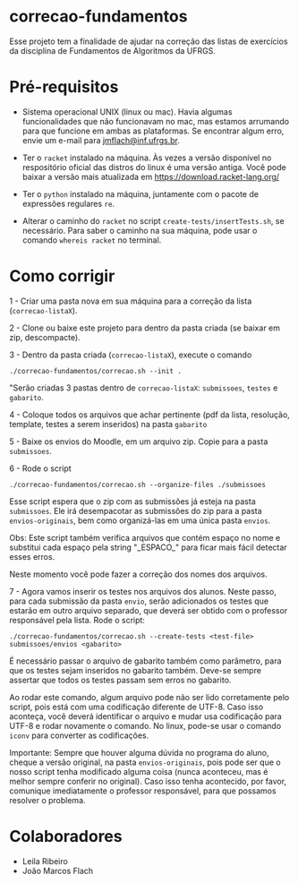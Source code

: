 # correcao-fundamentos

Esse projeto tem a finalidade de ajudar na correção das listas de exercícios da disciplina de Fundamentos de Algoritmos da UFRGS.

# Pré-requisitos

* Sistema operacional UNIX (linux ou mac). Havia algumas funcionalidades que não funcionavam no mac, mas estamos arrumando para que funcione em ambas as plataformas. Se encontrar algum erro, envie um e-mail para jmflach@inf.ufrgs.br.

* Ter o `racket` instalado na máquina. Às vezes a versão disponível no respositório oficial das distros do linux é uma versão antiga. Você pode baixar a versão mais atualizada em https://download.racket-lang.org/

* Ter o `python` instalado na máquina, juntamente com o pacote de expressões regulares `re`.

* Alterar o caminho do `racket` no script `create-tests/insertTests.sh`, se necessário. Para saber o caminho na sua máquina, pode usar o comando `whereis racket` no terminal.

<!---# Uso



Existem 3 pastas:

## create-tests

Scripts utilizados para inserir os testes nos arquivos baixados do Moodle.


## run

Scripts utilizados para rodar os programas diretamente no terminal. Use somente se souber o que está fazendo.


## deprecated

Scripts antigos guardados para referência.--->

# Como corrigir

1 - Criar uma pasta nova em sua máquina para a correção da lista (`correcao-listaX`).

2 - Clone ou baixe este projeto para dentro da pasta criada (se baixar em zip, descompacte).

3 - Dentro da pasta criada (`correcao-listaX`), execute o comando

```
./correcao-fundamentos/correcao.sh --init .
```

"Serão criadas 3 pastas dentro de `correcao-listaX`: `submissoes`, `testes` e `gabarito`.

4 - Coloque todos os arquivos que achar pertinente (pdf da lista, resolução, template, testes a serem inseridos) na pasta `gabarito`

5 - Baixe os envios do Moodle, em um arquivo zip. Copie para a pasta `submissoes`.

6 - Rode o script

```
./correcao-fundamentos/correcao.sh --organize-files ./submissoes
```

Esse script espera que o zip com as submissões já esteja na pasta `submissoes`. Ele irá desempacotar as submissões do zip para a pasta `envios-originais`, bem como organizá-las em uma única pasta `envios`.

<!---Obs.: o script que faz a organização dos arquivos (correcao-fundamentos/organize-files/organize-files.sh) chama outro script (correcao-fundamentos/organize-files/fix-files.sh) que arruma alguns arquivos que eventualmente podem ter problemas, como: arquivo sem extensão, arquivo que outros scripts não conseguem ler (formatação diferente de UTF-8), etc. Porém essa tarefa é manual e, para cada arquivo que apresentar problema, deve-se adicionar neste script comandos para resolver.--->

Obs: Este script também verifica arquivos que contém espaço no nome e substitui cada espaço pela string "\_ESPACO\_" para ficar mais fácil detectar esses erros.

Neste momento você pode fazer a correção dos nomes dos arquivos.

7 - Agora vamos inserir os testes nos arquivos dos alunos. Neste passo, para cada submissão da pasta `envio`, serão adicionados os testes que estarão em outro arquivo separado, que deverá ser obtido com o professor responsável pela lista. Rode o script:

```
./correcao-fundamentos/correcao.sh --create-tests <test-file> submissoes/envios <gabarito>
```

É necessário passar o arquivo de gabarito também como parâmetro, para que os testes sejam inseridos no gabarito também. Deve-se sempre assertar que todos os testes passam sem erros no gabarito.

Ao rodar este comando, algum arquivo pode não ser lido corretamente pelo script, pois está com uma codificação diferente de UTF-8. Caso isso aconteça, você deverá identificar o arquivo e mudar usa codificação para UTF-8 e rodar novamente o comando. No linux, pode-se usar o comando `iconv` para converter as codificações.



Importante: Sempre que houver alguma dúvida no programa do aluno, cheque a versão original, na pasta `envios-originais`, pois pode ser que o nosso script tenha modificado alguma coisa (nunca aconteceu, mas é melhor sempre conferir no original). Caso isso tenha acontecido, por favor, comunique imediatamente o professor responsável, para que possamos resolver o problema.




# Colaboradores

* Leila Ribeiro
* João Marcos Flach
